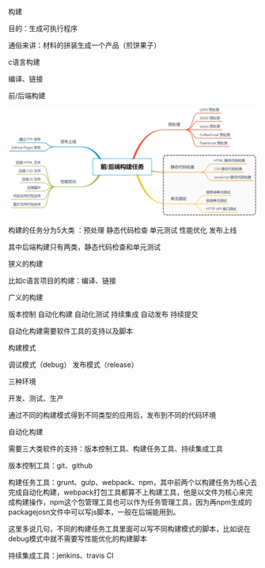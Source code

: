 构建

目的：生成可执行程序

通俗来讲：材料的拼装生成一个产品（煎饼果子）



c语言构建

编译、链接



前/后端构建

<div><img src="自动化构建.assets/Snipaste_2023-03-02_14-34-50.png" width="550"/></div>

构建的任务分为5大类 ：预处理 静态代码检查 单元测试 性能优化 发布上线

其中后端构建只有两类，静态代码检查和单元测试



狭义的构建

比如c语言项目的构建：编译、链接



广义的构建

版本控制 自动化构建 自动化测试 持续集成  自动发布 持续提交

自动化构建需要软件工具的支持以及脚本



构建模式

调试模式（debug） 发布模式（release）



三种环境

开发、测试、生产

通过不同的构建模式得到不同类型的应用后，发布到不同的代码环境



自动化构建

需要三大类软件的支持：版本控制工具、构建任务工具、持续集成工具

版本控制工具：git、github

构建任务工具：grunt、gulp、webpack、npm，其中前两个以构建任务为核心去完成自动化构建，webpack打包工具都算不上构建工具，他是以文件为核心来完成构建操作，npm这个包管理工具也可以作为任务管理工具，因为再npm生成的packagejosn文件中可以写js脚本，一般在后端能用到。

这里多说几句，不同的构建任务工具里面可以写不同构建模式的脚本，比如说在debug模式中就不需要写性能优化的构建脚本

持续集成工具：jenkins、travis CI
